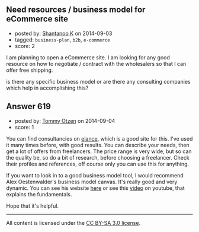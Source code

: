 ## Need resources / business model for eCommerce site

- posted by: [Shantanoo K](https://stackexchange.com/users/3066417/shantanoo-k) on 2014-09-03
- tagged: `business-plan`, `b2b`, `e-commerce`
- score: 2

I am planning to open a eCommerce site. I am looking for any good resource on how to negotiate / contract with the wholesalers so that I can offer free shipping.

is there any specific business model or are there any consulting companies which help in accomplishing this?


## Answer 619

- posted by: [Tommy Otzen](https://stackexchange.com/users/4026382/tommy-otzen) on 2014-09-04
- score: 1

<p>You can find consultancies on <a href="https://www.elance.com/" rel="nofollow">elance</a>, which is a good site for this. I've used it many times before, with good results. You can describe your needs, then get a lot of offers from freelancers. The price range is very wide, but so can the quality be, so do a bit of research, before choosing a freelancer. Check their profiles and references, off course only you can use this for anything.</p>

<p>If you want to look in to a good business model tool, I would recommend Alex Oestenwalder's business model canvas. It's really good and very dynamic. You can see his website <a href="http://businessmodelgeneration.com/canvas/bmc" rel="nofollow">here</a> or see this <a href="https://www.youtube.com/watch?v=ynQasjpBTCk" rel="nofollow">video</a> on youtube, that explains the fundamentals.</p>

<p>Hope that it's helpful.</p>




---

All content is licensed under the [CC BY-SA 3.0 license](https://creativecommons.org/licenses/by-sa/3.0/).
